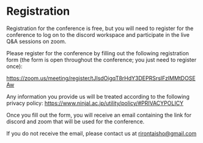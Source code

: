 # Registration

Registration for the conference is free, but you will need to register
for the conference to log on to the discord workspace and participate
in the live Q&A sessions on zoom.

Please register for the conference by filling out the following registration form (the form 
is open throughout the conference; you just need to register once): 

https://zoom.us/meeting/register/tJIsdOigqT8rHdY3DEPRSrsIFzlMMtDOSEAw

Any information you provide us will be treated according to the
following privacy policy: https://www.ninjal.ac.jp/utility/policy/#PRIVACYPOLICY

Once you fill out the form, you will receive an email containing the
link for discord and zoom that will be used for the conference.

If you do not receive the email, please contact us at rirontaisho@gmail.com



